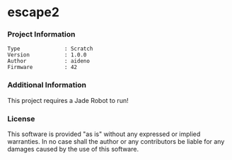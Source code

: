escape2
================



### Project Information
```
Type              : Scratch
Version           : 1.0.0
Author            : aideno
Firmware          : 42
```

### Additional Information
This project requires a Jade Robot to run!

### License
This software is provided "as is" without any expressed or implied warranties.  In no case shall the author or any contributors be liable for any damages caused by the use of this software.

